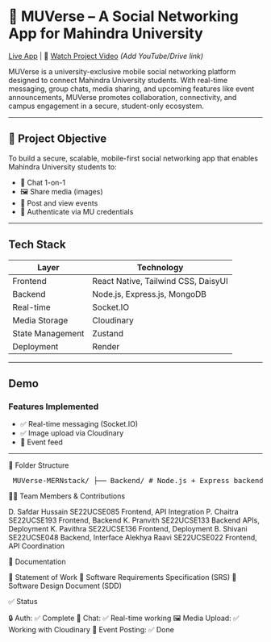 # 📱 MUVerse – A Social Networking App for Mahindra University

 [Live App](https://muverse-mernstack-2.onrender.com/home) | 🎥 [Watch Project Video](#) *(Add YouTube/Drive link)*

MUVerse is a university-exclusive mobile social networking platform designed to connect Mahindra University students. With real-time messaging, group chats, media sharing, and upcoming features like event announcements, MUVerse promotes collaboration, connectivity, and campus engagement in a secure, student-only ecosystem.

---

## 🧠 Project Objective

To build a secure, scalable, mobile-first social networking app that enables Mahindra University students to:

- 📩 Chat 1-on-1 
- 🖼️ Share media (images)
- 📢 Post and view events 
- 🔐 Authenticate via MU credentials

---

## Tech Stack

| Layer | Technology |
|-------|------------|
| Frontend | React Native, Tailwind CSS, DaisyUI |
| Backend | Node.js, Express.js, MongoDB |
| Real-time | Socket.IO |
| Media Storage | Cloudinary |
| State Management | Zustand |
| Deployment | Render |

---

##  Demo

###  Features Implemented

- ✅ Real-time messaging (Socket.IO)
- ✅ Image upload via Cloudinary
- 🔄 Event feed 

---

📁 Folder Structure
<pre> MUVerse-MERNstack/ ├── Backend/ # Node.js + Express backend ├── Frontend/ # React Native frontend ├── docs/ # Project documents │ ├── Statement_of_Work.pdf │ ├── SRS.pdf │ └── SDD.pdf ├── README.md └── .env.example </pre>


👨‍💻 Team Members & Contributions

D. Safdar Hussain	                     SE22UCSE085	     Frontend, API Integration
P. Chaitra	                            SE22UCSE193	     Frontend, Backend
K. Pranvith                           	SE22UCSE133     	Backend APIs, Deployment
K. Pavithra	                           SE22UCSE136     	Frontend, Deployment
B. Shivani	                            SE22UCSE048	     Backend, Interface
Alekhya Raavi	                         SE22UCSE022	     Frontend, API Coordination


📄 Documentation

📘 Statement of Work
📘 Software Requirements Specification (SRS)
📘 Software Design Document (SDD)


✅ Status

🔒 Auth: ✅ Complete
💬 Chat: ✅ Real-time working
🖼️ Media Upload: ✅ Working with Cloudinary
📅 Event Posting: ✅ Done


